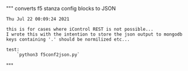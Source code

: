 """
converts f5 stanza config blocks to JSON

    Thu Jul 22 00:09:24 2021

    this is for cases where iControl REST is not possible...
    I wrote this with the intention to store the json output to mongodb
    keys containing '.' should be normilized etc...

    test:
        `python3 f5conf2json.py`

"""
